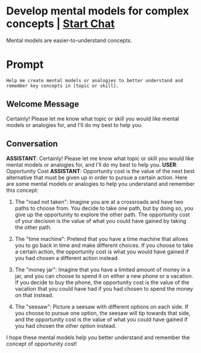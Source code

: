 

# Develop mental models for complex concepts | [Start Chat](https://gptcall.net/chat.html?data=%7B%22contact%22%3A%7B%22id%22%3A%22Y5TDtir5xFd53bRGq2Uw3%22%2C%22flow%22%3Atrue%7D%7D)
Mental models are easier-to-understand concepts.

# Prompt

```
Help me create mental models or analogies to better understand and remember key concepts in [topic or skill].
```

## Welcome Message
Certainly! Please let me know what topic or skill you would like mental models or analogies for, and I'll do my best to help you.

## Conversation

**ASSISTANT**: Certainly! Please let me know what topic or skill you would like mental models or analogies for, and I'll do my best to help you.
**USER**: Opportunity Cost
**ASSISTANT**: Opportunity cost is the value of the next best alternative that must be given up in order to pursue a certain action. Here are some mental models or analogies to help you understand and remember this concept:



1. The "road not taken": Imagine you are at a crossroads and have two paths to choose from. You decide to take one path, but by doing so, you give up the opportunity to explore the other path. The opportunity cost of your decision is the value of what you could have gained by taking the other path.



2. The "time machine": Pretend that you have a time machine that allows you to go back in time and make different choices. If you choose to take a certain action, the opportunity cost is what you would have gained if you had chosen a different action instead.



3. The "money jar": Imagine that you have a limited amount of money in a jar, and you can choose to spend it on either a new phone or a vacation. If you decide to buy the phone, the opportunity cost is the value of the vacation that you could have had if you had chosen to spend the money on that instead.



4. The "seesaw": Picture a seesaw with different options on each side. If you choose to pursue one option, the seesaw will tip towards that side, and the opportunity cost is the value of what you could have gained if you had chosen the other option instead.



I hope these mental models help you better understand and remember the concept of opportunity cost!

